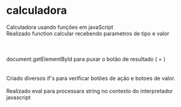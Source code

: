 # calculadora
Calculadora usando funções em javaScript<br>
Realizado function calcular recebendo parametros de tipo e valor<br><br><br><br>
document.getElementById para puxar o botão de resultado ( = )<br><br><br>
Criado diversos if's para verificar botões de ação e botoes de valor.<br><br>
Realizado eval para processara  string no contexto do interpretador javascript<br>
<br>
